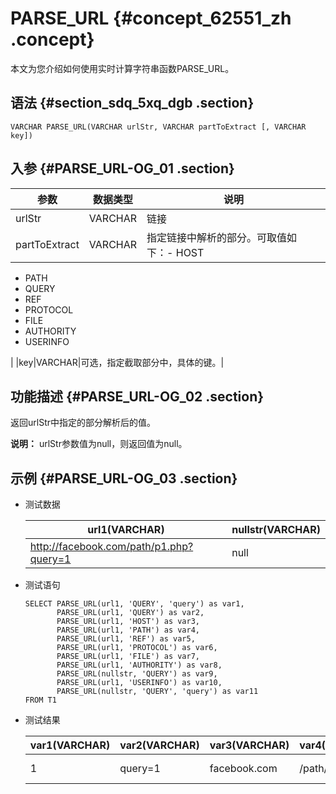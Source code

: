 # PARSE\_URL {#concept_62551_zh .concept}

本文为您介绍如何使用实时计算字符串函数PARSE\_URL。

## 语法 {#section_sdq_5xq_dgb .section}

```language-sql
VARCHAR PARSE_URL(VARCHAR urlStr, VARCHAR partToExtract [, VARCHAR key])

```

## 入参 {#PARSE_URL-OG_01 .section}

|参数|数据类型|说明|
|--|----|--|
|urlStr|VARCHAR|链接|
|partToExtract|VARCHAR|指定链接中解析的部分。可取值如下：-   HOST
-   PATH
-   QUERY
-   REF
-   PROTOCOL
-   FILE
-   AUTHORITY
-   USERINFO

|
|key|VARCHAR|可选，指定截取部分中，具体的键。|

## 功能描述 {#PARSE_URL-OG_02 .section}

返回urlStr中指定的部分解析后的值。

**说明：** urlStr参数值为null，则返回值为null。

## 示例 {#PARSE_URL-OG_03 .section}

-   测试数据

    |url1\(VARCHAR\)|nullstr\(VARCHAR\)|
    |---------------|------------------|
    |http://facebook.com/path/p1.php?query=1|null|

-   测试语句

    ```language-sql
    SELECT PARSE_URL(url1, 'QUERY', 'query') as var1,
           PARSE_URL(url1, 'QUERY') as var2,
           PARSE_URL(url1, 'HOST') as var3,
           PARSE_URL(url1, 'PATH') as var4,
           PARSE_URL(url1, 'REF') as var5,
           PARSE_URL(url1, 'PROTOCOL') as var6,
           PARSE_URL(url1, 'FILE') as var7,
           PARSE_URL(url1, 'AUTHORITY') as var8,
           PARSE_URL(nullstr, 'QUERY') as var9,
           PARSE_URL(url1, 'USERINFO') as var10,
           PARSE_URL(nullstr, 'QUERY', 'query') as var11
    FROM T1
    
    ```

-   测试结果

    |var1\(VARCHAR\)|var2\(VARCHAR\)|var3\(VARCHAR\)|var4\(VARCHAR\)|var5\(VARCHAR\)|var6\(VARCHAR\)|var7\(VARCHAR\)|var8\(VARCHAR\)|var9\(VARCHAR\)|var10\(VARCHAR\)|var11\(VARCHAR\)|
    |---------------|---------------|---------------|---------------|---------------|---------------|---------------|---------------|---------------|----------------|----------------|
    |1|query=1|facebook.com|/path/p1.php|null|http|/path/p1.php?query=1|facebook.com|null|null|null|


